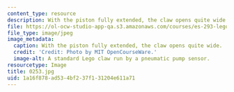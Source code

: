 ```yaml
---
content_type: resource
description: With the piston fully extended, the claw opens quite wide.
file: https://ol-ocw-studio-app-qa.s3.amazonaws.com/courses/es-293-lego-robotics-spring-2007/1a16f878ad534bf237f131204e611a71_0252.jpg
file_type: image/jpeg
image_metadata:
  caption: With the piston fully extended, the claw opens quite wide.
  credit: 'Credit: Photo by MIT OpenCourseWare.'
  image-alt: A standard Lego claw run by a pneumatic pump sensor.
resourcetype: Image
title: 0253.jpg
uid: 1a16f878-ad53-4bf2-37f1-31204e611a71
---
```

